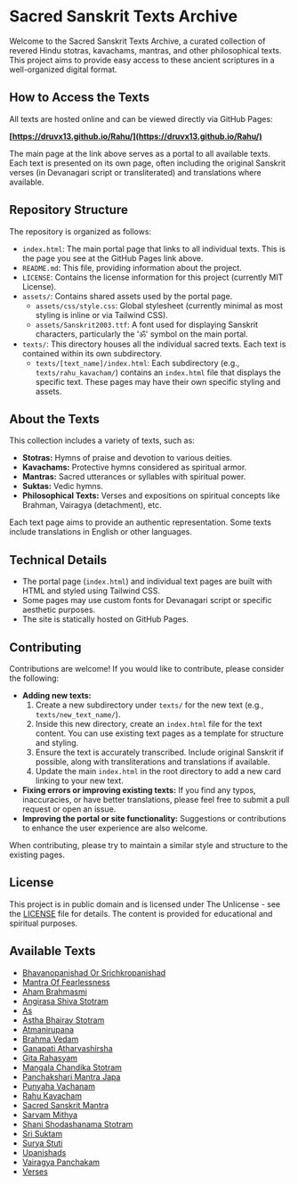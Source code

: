 # Sacred Sanskrit Texts Archive

Welcome to the Sacred Sanskrit Texts Archive, a curated collection of revered Hindu stotras, kavachams, mantras, and other philosophical texts. This project aims to provide easy access to these ancient scriptures in a well-organized digital format.

## How to Access the Texts

All texts are hosted online and can be viewed directly via GitHub Pages:

**[https://druvx13.github.io/Rahu/](https://druvx13.github.io/Rahu/)**

The main page at the link above serves as a portal to all available texts. Each text is presented on its own page, often including the original Sanskrit verses (in Devanagari script or transliterated) and translations where available.

## Repository Structure

The repository is organized as follows:

*   `index.html`: The main portal page that links to all individual texts. This is the page you see at the GitHub Pages link above.
*   `README.md`: This file, providing information about the project.
*   `LICENSE`: Contains the license information for this project (currently MIT License).
*   `assets/`: Contains shared assets used by the portal page.
    *   `assets/css/style.css`: Global stylesheet (currently minimal as most styling is inline or via Tailwind CSS).
    *   `assets/Sanskrit2003.ttf`: A font used for displaying Sanskrit characters, particularly the 'ॐ' symbol on the main portal.
*   `texts/`: This directory houses all the individual sacred texts. Each text is contained within its own subdirectory.
    *   `texts/[text_name]/index.html`: Each subdirectory (e.g., `texts/rahu_kavacham/`) contains an `index.html` file that displays the specific text. These pages may have their own specific styling and assets.

## About the Texts

This collection includes a variety of texts, such as:

*   **Stotras:** Hymns of praise and devotion to various deities.
*   **Kavachams:** Protective hymns considered as spiritual armor.
*   **Mantras:** Sacred utterances or syllables with spiritual power.
*   **Suktas:** Vedic hymns.
*   **Philosophical Texts:** Verses and expositions on spiritual concepts like Brahman, Vairagya (detachment), etc.

Each text page aims to provide an authentic representation. Some texts include translations in English or other languages.

## Technical Details

*   The portal page (`index.html`) and individual text pages are built with HTML and styled using Tailwind CSS.
*   Some pages may use custom fonts for Devanagari script or specific aesthetic purposes.
*   The site is statically hosted on GitHub Pages.

## Contributing

Contributions are welcome! If you would like to contribute, please consider the following:

*   **Adding new texts:**
    1.  Create a new subdirectory under `texts/` for the new text (e.g., `texts/new_text_name/`).
    2.  Inside this new directory, create an `index.html` file for the text content. You can use existing text pages as a template for structure and styling.
    3.  Ensure the text is accurately transcribed. Include original Sanskrit if possible, along with transliterations and translations if available.
    4.  Update the main `index.html` in the root directory to add a new card linking to your new text.
*   **Fixing errors or improving existing texts:** If you find any typos, inaccuracies, or have better translations, please feel free to submit a pull request or open an issue.
*   **Improving the portal or site functionality:** Suggestions or contributions to enhance the user experience are also welcome.

When contributing, please try to maintain a similar style and structure to the existing pages.

## License

This project is in public domain and is licensed under The  Unlicense - see the [LICENSE](LICENSE) file for details. The content is provided for educational and spiritual purposes.

## Available Texts

*   [Bhavanopanishad Or Srichkropanishad](texts/Bhavanopanishad_or_SriChkropanishad/index.html)
*   [Mantra Of Fearlessness](texts/Mantra_of_fearlessness/index.html)
*   [Aham Brahmasmi](texts/aham_brahmasmi/index.html)
*   [Angirasa Shiva Stotram](texts/angirasa_shiva_stotram/index.html)
*   [As](texts/as/index.html)
*   [Astha Bhairav Stotram](texts/astha_bhairav_stotram/index.html)
*   [Atmanirupana](texts/atmanirupana/index.html)
*   [Brahma Vedam](texts/brahma_vedam/index.html)
*   [Ganapati Atharvashirsha](texts/ganapati_atharvashirsha/index.html)
*   [Gita Rahasyam](texts/gita_rahasyam/index.html)
*   [Mangala Chandika Stotram](texts/mangala_chandika_stotram/index.html)
*   [Panchakshari Mantra Japa](texts/panchakshari_mantra_japa/index.html)
*   [Punyaha Vachanam](texts/punyaha_vachanam/index.html)
*   [Rahu Kavacham](texts/rahu_kavacham/index.html)
*   [Sacred Sanskrit Mantra](texts/sacred_sanskrit_mantra/index.html)
*   [Sarvam Mithya](texts/sarvam_mithya/index.html)
*   [Shani Shodashanama Stotram](texts/shani_shodashanama_stotram/index.html)
*   [Sri Suktam](texts/sri_suktam/index.html)
*   [Surya Stuti](texts/surya_stuti/index.html)
*   [Upanishads](texts/upanishads/index.html)
*   [Vairagya Panchakam](texts/vairagya_panchakam/index.html)
*   [Verses](texts/verses/index.html)
